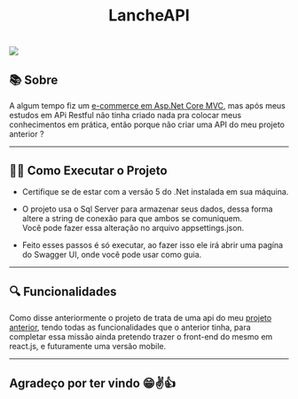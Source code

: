 <h1 align="center">LancheAPI</h1>
<h1><img src="https://ik.imagekit.io/xguomcqgelu/LancheAPI_91_vkMG1w.gif"/></h1>

## 📚 Sobre

A algum tempo fiz um [e-commerce em Asp.Net Core MVC](https://github.com/MayconFagundesMonteiro/LanchesMacMVC), mas após meus estudos em APi Restful não tinha criado nada pra colocar meus conhecimentos em prática, então porque não criar uma API do meu projeto anterior ?

---

## 👩‍🏫 Como Executar o Projeto

- Certifique se de estar com a versão 5 do .Net instalada em sua máquina.

- O projeto usa o Sql Server para armazenar seus dados, dessa forma altere a string de conexão para que ambos se comuniquem. </br>
Você pode fazer essa alteração no arquivo appsettings.json.

- Feito esses passos é só executar, ao fazer isso ele irá abrir uma pagína do Swagger UI, onde você pode usar como guia.

---

## 🔍 Funcionalidades

Como disse anteriormente o projeto de trata de uma api do meu [projeto anterior](https://github.com/MayconFagundesMonteiro/LanchesMacMVC), tendo todas as funcionalidades que o anterior tinha, para completar essa missão ainda pretendo trazer o front-end do mesmo em react.js, e futuramente uma versão mobile.

---
## Agradeço por ter vindo 😁✌👍
